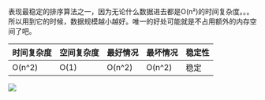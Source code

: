表现最稳定的排序算法之一，因为无论什么数据进去都是O(n²)的时间复杂度。。。所以用到它的时候，数据规模越小越好。唯一的好处可能就是不占用额外的内存空间了吧。

| 时间复杂度 | 空间复杂度 | 最好情况 | 最坏情况 | 稳定性 |
| --- | --- | --- | --- | --- |
| O(n^2) | O(1) | O(n^2) | O(n^2) | 稳定 |

![](https://lc-api-gold-cdn.xitu.io/9c3e16e6e5d0a5ac7721?imageView2/0/w/1280/h/960/format/webp/ignore-error/1)
